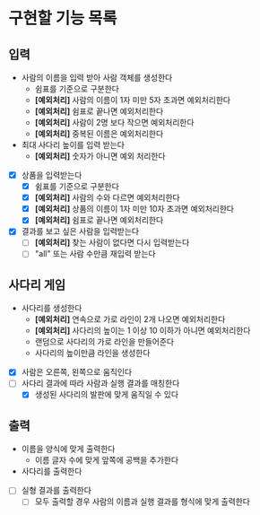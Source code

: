 # 구현할 기능 목록
## 입력
- 사람의 이름을 입력 받아 사람 객체를 생성한다
    - 쉼표를 기준으로 구분한다
    - **[예외처리]** 사람의 이름이 1자 미만 5자 초과면 예외처리한다
    - **[예외처리]** 쉼표로 끝나면 예외처리한다
    - **[예외처리]** 사람이 2명 보다 작으면 예외처리한다
    - **[예외처리]** 중복된 이름은 예외처리한다
- 최대 사다리 높이를 입력 받는다
    - **[예외처리]** 숫자가 아니면 예외 처리한다
- [x] 상품을 입력받는다
  - [x] 쉼표를 기준으로 구분한다
  - [x] **[예외처리]** 사람의 수와 다르면 예외처리한다
  - [x] **[예외처리]** 상품의 이름이 1자 미만 10자 초과면 예외처리한다
  - [x] **[예외처리]** 쉼표로 끝나면 예외처리한다
- [x] 결과를 보고 싶은 사람을 입력받는다
  - [ ] **[예외처리]** 찾는 사람이 없다면 다시 입력받는다 
  - [ ] "all" 또는 사람 수만큼 재입력 받는다

## 사다리 게임
- 사다리를 생성한다
    - **[예외처리]** 연속으로 가로 라인이 2개 나오면 예외처리한다
    - **[예외처리]** 사다리의 높이는 1 이상 10 이하가 아니면 예외처리한다
    - 랜덤으로 사다리의 가로 라인을 만들어준다
    - 사다리의 높이만큼 라인을 생성한다 
- [x] 사람은 오른쪽, 왼쪽으로 움직인다
- [ ] 사다리 결과에 따라 사람과 실행 결과를 매칭한다
  - [x] 생성된 사다리의 발판에 맞게 움직일 수 있다

## 출력
- 이름을 양식에 맞게 출력한다
  - 이름 글자 수에 맞게 앞쪽에 공백을 추가한다
- 사다리를 출력한다
- [ ] 실형 결과를 출력한다
  - [ ] 모두 출력할 경우 사람의 이름과 실행 결과를 형식에 맞게 출력한다
